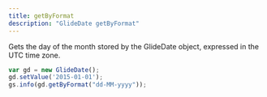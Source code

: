 ```yaml
---
title: getByFormat
description: "GlideDate getByFormat"
---
```


Gets the day of the month stored by the GlideDate object, expressed in the UTC time zone.

```js
var gd = new GlideDate();
gd.setValue('2015-01-01');
gs.info(gd.getByFormat("dd-MM-yyyy"));
```

